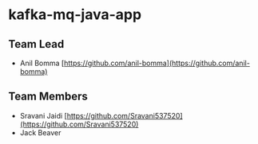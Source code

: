 # kafka-mq-java-app

## Team Lead
- Anil Bomma [https://github.com/anil-bomma](https://github.com/anil-bomma)

## Team Members
- Sravani Jaidi [https://github.com/Sravani537520](https://github.com/Sravani537520)
- Jack Beaver
